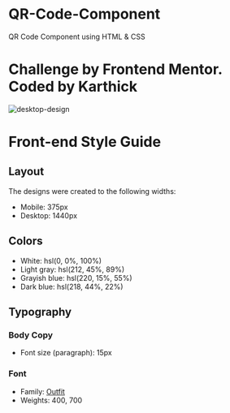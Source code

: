 # QR-Code-Component
QR Code Component using HTML &amp; CSS

# Challenge by Frontend Mentor. Coded by Karthick
![desktop-design](https://user-images.githubusercontent.com/103041319/235987738-8c0063e2-c188-4d0e-ae34-8ed67ae44b1c.jpg)
# Front-end Style Guide

## Layout

The designs were created to the following widths:

- Mobile: 375px
- Desktop: 1440px

## Colors

- White: hsl(0, 0%, 100%)
- Light gray: hsl(212, 45%, 89%)
- Grayish blue: hsl(220, 15%, 55%)
- Dark blue: hsl(218, 44%, 22%)

## Typography

### Body Copy

- Font size (paragraph): 15px

### Font

- Family: [Outfit](https://fonts.google.com/specimen/Outfit)
- Weights: 400, 700
